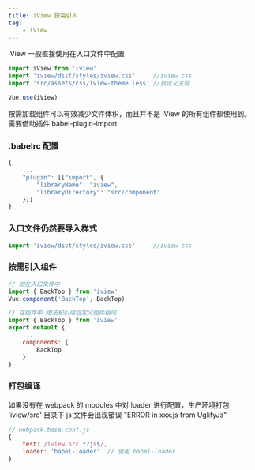 ```yaml
---
title: iView 按需引入
tag: 
	- iView
---
```


iView 一般直接使用在入口文件中配置

```javascript
import iView from 'iview'
import 'iview/dist/styles/iview.css'     //iview css
import 'src/assets/css/iview-theme.less' //自定义主题

Vue.use(iView)
```

<!-- more -->

按需加载组件可以有效减少文件体积，而且并不是 iView 的所有组件都使用到。需要借助插件 babel-plugin-import

### .babelrc 配置

```javascript
{
    ...
    "plugin": [["import", {
        "libraryName": "iview",
        "libraryDirectory": "src/component"
    }]]
}
```

### 入口文件仍然要导入样式

```javascript
import 'iview/dist/styles/iview.css'     //iview css
```

### 按需引入组件

```javascript
// 如在入口文件中
import { BackTop } from 'iview'
Vue.component('BackTop', BackTop)

// 在组件中 用法和引用自定义组件相同
import { BackTop } from 'iview'
export default {
    ...
    components: {
        BackTop
    }
}
```

### 打包编译

如果没有在 webpack 的 modules 中对 loader 进行配置，生产环境打包 'iview/src' 目录下 js 文件会出现错误 "ERROR in xxx.js from UglifyJs"

```javascript
// webpack.base.conf.js
{
    test: /iview.src.*?js$/,
    loader: 'babel-loader'  // 使用 babel-loader
}
```